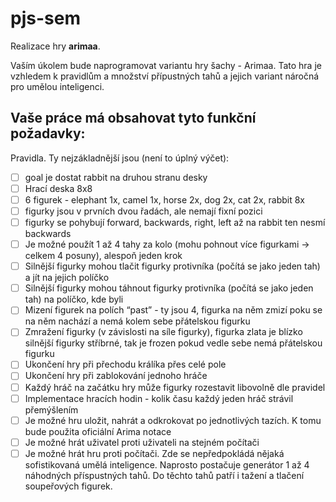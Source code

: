 # pjs-sem

Realizace hry __arimaa__.


Vaším úkolem bude naprogramovat variantu hry šachy - Arimaa. Tato hra je vzhledem k pravidlům a množství přípustných tahů a jejich variant náročná pro umělou inteligenci.

## Vaše práce má obsahovat tyto funkční požadavky:

Pravidla. Ty nejzákladnější jsou (není to úplný výčet):
 - [ ] goal je dostat rabbit na druhou stranu desky
 - [ ] Hrací deska 8x8
 - [ ] 6 figurek - elephant 1x, camel 1x, horse 2x, dog 2x, cat 2x, rabbit 8x 
 - [ ] figurky jsou v prvních dvou řadách, ale nemají fixní pozici
 - [ ] figurky se pohybují forward, backwards, right, left až na rabbit ten nesmí backwards
 - [ ] Je možné použít 1 až 4 tahy za kolo (mohu pohnout více figurkami -> celkem 4 posuny), alespoň jeden krok
 - [ ] Silnější figurky mohou tlačit figurky protivníka (počítá se jako jeden tah) a jít na jejich políčko 
 - [ ] Silnější figurky mohou táhnout figurky protivníka (počítá se jako jeden tah) na políčko, kde byli
 - [ ] Mizení figurek na polích “past” - ty jsou 4, figurka na něm zmizí poku se na něm nachází a nemá kolem sebe
        přátelskou figurku
 - [ ] Zmražení figurky (v závislosti na síle figurky), figurka zlata je blízko silnější figurky stříbrné, tak je frozen
        pokud vedle sebe nemá přátelskou figurku
 - [ ] Ukončení hry při přechodu králíka přes celé pole
 - [ ] Ukončení hry při zablokování jednoho hráče
 - [ ] Každý hráč na začátku hry může figurky rozestavit libovolně dle pravidel
 - [ ] Implementace hracích hodin - kolik času každý jeden hráč strávil přemýšlením
 - [ ] Je možné hru uložit, nahrát a odkrokovat po jednotlivých tazích. K tomu bude použita oficiální Arima notace
 - [ ] Je možné hrát uživatel proti uživateli na stejném počítači
 - [ ] Je možné hrát hru proti počítači. Zde se nepředpokládá nějaká sofistikovaná umělá inteligence. Naprosto postačuje generátor 1 až 4 náhodných příspustných tahů. Do těchto tahů patří i tažení a tlačení soupeřových figurek.
